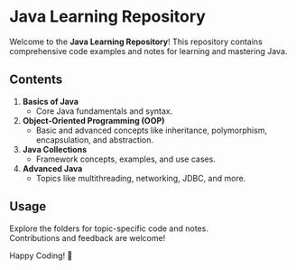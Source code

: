 # Java Learning Repository

Welcome to the **Java Learning Repository**! This repository contains comprehensive code examples and notes for learning and mastering Java.

## Contents
1. **Basics of Java**  
   - Core Java fundamentals and syntax.
2. **Object-Oriented Programming (OOP)**  
   - Basic and advanced concepts like inheritance, polymorphism, encapsulation, and abstraction.
3. **Java Collections**  
   - Framework concepts, examples, and use cases.
4. **Advanced Java**  
   - Topics like multithreading, networking, JDBC, and more.

## Usage
Explore the folders for topic-specific code and notes.  
Contributions and feedback are welcome!

Happy Coding! 🚀
